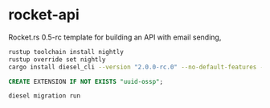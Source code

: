 # rocket-api

Rocket.rs 0.5-rc template for building an API with email sending,

```bash
rustup toolchain install nightly
rustup override set nightly
cargo install diesel_cli --version "2.0.0-rc.0" --no-default-features --features "postgres"
```

```sql
CREATE EXTENSION IF NOT EXISTS "uuid-ossp";
```

```bash
diesel migration run
```
